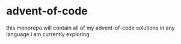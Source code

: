 # advent-of-code

this monorepo will contain all of my advent-of-code solutions in any language i am currently exploring
